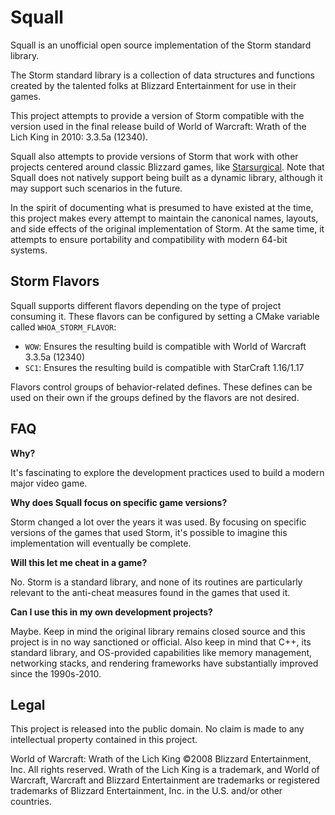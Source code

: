 # Squall

Squall is an unofficial open source implementation of the Storm standard
library.

The Storm standard library is a collection of data structures and functions
created by the talented folks at Blizzard Entertainment for use in their
games.

This project attempts to provide a version of Storm compatible with the
version used in the final release build of World of Warcraft: Wrath of the
Lich King in 2010: 3.3.5a (12340).

Squall also attempts to provide versions of Storm that work with other
projects centered around classic Blizzard games, like
[Starsurgical](https://github.com/Starsurgical). Note that Squall does not
natively support being built as a dynamic library, although it may support
such scenarios in the future.

In the spirit of documenting what is presumed to have existed at the time,
this project makes every attempt to maintain the canonical names, layouts, and
side effects of the original implementation of Storm. At the same time, it
attempts to ensure portability and compatibility with modern 64-bit systems.

## Storm Flavors

Squall supports different flavors depending on the type of project consuming
it. These flavors can be configured by setting a CMake variable called
`WHOA_STORM_FLAVOR`:

- `WOW`: Ensures the resulting build is compatible with World of Warcraft
  3.3.5a (12340)
- `SC1`: Ensures the resulting build is compatible with StarCraft 1.16/1.17

Flavors control groups of behavior-related defines. These defines can be used
on their own if the groups defined by the flavors are not desired.

## FAQ

**Why?**

It's fascinating to explore the development practices used to build a modern
major video game.

**Why does Squall focus on specific game versions?**

Storm changed a lot over the years it was used. By focusing on specific
versions of the games that used Storm, it's possible to imagine this
implementation will eventually be complete.

**Will this let me cheat in a game?**

No. Storm is a standard library, and none of its routines are particularly
relevant to the anti-cheat measures found in the games that used it.

**Can I use this in my own development projects?**

Maybe. Keep in mind the original library remains closed source and this
project is in no way sanctioned or official. Also keep in mind that C++, its
standard library, and OS-provided capabilities like memory management,
networking stacks, and rendering frameworks have substantially improved since
the 1990s-2010.

## Legal

This project is released into the public domain. No claim is made to any
intellectual property contained in this project.

World of Warcraft: Wrath of the Lich King ©2008 Blizzard Entertainment, Inc.
All rights reserved. Wrath of the Lich King is a trademark, and World of
Warcraft, Warcraft and Blizzard Entertainment are trademarks or registered
trademarks of Blizzard Entertainment, Inc. in the U.S. and/or other countries.

